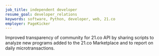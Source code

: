 ```yaml
---
job_title: independent developer
resume_goal: developer_relations
keywords: software, Python, developer, web, 21.co
employer: PageKicker
---
```

Improved transparency of community for 21.co API by sharing scripts to analyze new programs added to the 21.co Marketplace and to report on daily microtransactions.